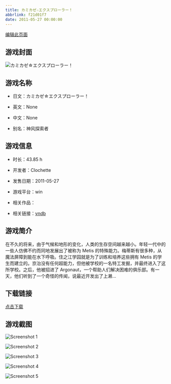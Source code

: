 ```yaml
---
title: カミカゼ☆エクスプローラー！
abbrlink: f21d01f7
date: 2011-05-27 00:00:00
---
```

[编辑此页面](https://github.com/ACG-3/ADV3-source/blob/main/source/_posts/%E3%82%AB%E3%83%9F%E3%82%AB%E3%82%BC%E2%98%86%E3%82%A8%E3%82%AF%E3%82%B9%E3%83%97%E3%83%AD%E3%83%BC%E3%83%A9%E3%83%BC%EF%BC%81.md)

## 游戏封面

![カミカゼ☆エクスプローラー！](https://pan.timero.xyz/d/onedrive/img_lib_001/%E3%82%AB%E3%83%9F%E3%82%AB%E3%82%BC%E2%98%86%E3%82%A8%E3%82%AF%E3%82%B9%E3%83%97%E3%83%AD%E3%83%BC%E3%83%A9%E3%83%BC%EF%BC%81_cover.avif)


## 游戏名称

- 日文：カミカゼ☆エクスプローラー！
- 英文：None
- 中文：None

- 别名：神风探索者


## 游戏信息

- 时长：43.85 h
- 开发者：Clochette
- 发售日期：2011-05-27
- 游戏平台：win
- 相关作品：

- 相关链接：[vndb](https://vndb.org/v4942)


## 游戏简介

在不久的将来，由于气候和地形的变化，人类的生存空间越来越小。年轻一代中的一些人仿佛不约而同地发展出了被称为 Metis 的特殊能力。梅蒂斯有很多种，从魔法屏障到能在水下呼吸。住之江学园就是为了训练和培养这些拥有 Metis 的学生而建立的。京治没有任何超能力，但他被学校的一名特工发掘，并最终进入了这所学校。之后，他被招进了 Argonaut，一个帮助人们解决困难的俱乐部。有一天，他们听到了一个奇怪的传闻，说最近开发出了上濑...




## 下载链接

[点击下载](https://pan.timero.xyz/onedrive/adv_lib_001/%E3%82%AB%E3%83%9F%E3%82%AB%E3%82%BC%E2%98%86%E3%82%A8%E3%82%AF%E3%82%B9%E3%83%97%E3%83%AD%E3%83%BC%E3%83%A9%E3%83%BC%EF%BC%81)


## 游戏截图


![Screenshot 1](https://pan.timero.xyz/d/onedrive/img_lib_001/%E3%82%AB%E3%83%9F%E3%82%AB%E3%82%BC%E2%98%86%E3%82%A8%E3%82%AF%E3%82%B9%E3%83%97%E3%83%AD%E3%83%BC%E3%83%A9%E3%83%BC%EF%BC%81_Screenshot_1.avif)

![Screenshot 2](https://pan.timero.xyz/d/onedrive/img_lib_001/%E3%82%AB%E3%83%9F%E3%82%AB%E3%82%BC%E2%98%86%E3%82%A8%E3%82%AF%E3%82%B9%E3%83%97%E3%83%AD%E3%83%BC%E3%83%A9%E3%83%BC%EF%BC%81_Screenshot_2.avif)

![Screenshot 3](https://pan.timero.xyz/d/onedrive/img_lib_001/%E3%82%AB%E3%83%9F%E3%82%AB%E3%82%BC%E2%98%86%E3%82%A8%E3%82%AF%E3%82%B9%E3%83%97%E3%83%AD%E3%83%BC%E3%83%A9%E3%83%BC%EF%BC%81_Screenshot_3.avif)

![Screenshot 4](https://pan.timero.xyz/d/onedrive/img_lib_001/%E3%82%AB%E3%83%9F%E3%82%AB%E3%82%BC%E2%98%86%E3%82%A8%E3%82%AF%E3%82%B9%E3%83%97%E3%83%AD%E3%83%BC%E3%83%A9%E3%83%BC%EF%BC%81_Screenshot_4.avif)

![Screenshot 5](https://pan.timero.xyz/d/onedrive/img_lib_001/%E3%82%AB%E3%83%9F%E3%82%AB%E3%82%BC%E2%98%86%E3%82%A8%E3%82%AF%E3%82%B9%E3%83%97%E3%83%AD%E3%83%BC%E3%83%A9%E3%83%BC%EF%BC%81_Screenshot_5.avif)

